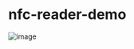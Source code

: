 # nfc-reader-demo


![image](https://github.com/masaok/nfc-reader-demo/assets/1320083/ac73253a-e94a-47cf-b4b4-0873e506ffe5)
